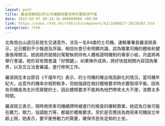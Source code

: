 ```yaml
---
layout: post
title: 羅淑佩稱檢討的士司機體檢要求時亦要取得平衡
date: 2023-03-07 09:24:36.000000000 +08:00
link: https://news.rthk.hk/rthk/ch/component/k2/1690817-20230307.htm
categories: rthk
---
```


北角炮台山道日前發生交通意外，涉及一名84歲的士司機。運輸署署長羅淑佩表示，近日聽到不少報道及評論，相信社會已有明顯共識，認為職業司機的體格和健康值得關注。她說政府就檢討駕駛執照持有人體格證明機制的專家小組，月底將再舉行會議，她形容有關會議「好關鍵」，如果條件成熟，將好快就相關內容諮詢業界，以及交立法會審議，進行修例工作。

羅淑佩在本台節目《千禧年代》表示，的士司機的確出現高齡化的情況，當司機年紀大，出意外的機率亦相對較多，但她強調在檢討體檢要求時亦要取得平衡，因有些司機是為生計而駕駛的士，因此體檢要求不能夠為他們帶來太大不便，浪費太多時間。

羅淑佩又表示，現時商用車司機續牌時被進行的檢查的確較簡單，她認為日後可能在聽力，眼力，協調能力等，都屬於體檢要求。至於是否應該為商用車司機設立年齡上限，她表示，要平衡勞動力的需要，確保市民有足夠的士坐。
